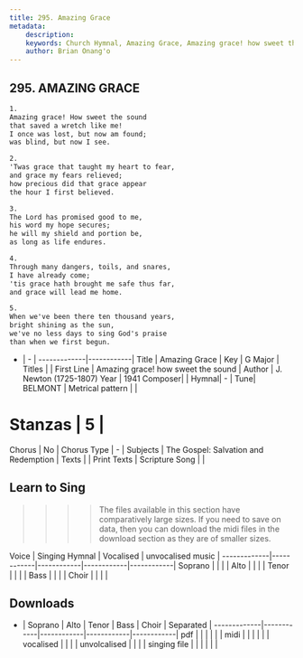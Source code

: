 ```yaml
---
title: 295. Amazing Grace
metadata:
    description: 
    keywords: Church Hymnal, Amazing Grace, Amazing grace! how sweet the sound, 
    author: Brian Onang'o
---
```



## 295. AMAZING GRACE

```txt
1.
Amazing grace! How sweet the sound
that saved a wretch like me!
I once was lost, but now am found;
was blind, but now I see.

2.
'Twas grace that taught my heart to fear,
and grace my fears relieved;
how precious did that grace appear
the hour I first believed.

3.
The Lord has promised good to me,
his word my hope secures;
he will my shield and portion be,
as long as life endures.

4.
Through many dangers, toils, and snares,
I have already come;
'tis grace hath brought me safe thus far,
and grace will lead me home.

5.
When we've been there ten thousand years,
bright shining as the sun,
we've no less days to sing God's praise
than when we first begun.

```

- |   -  |
-------------|------------|
Title | Amazing Grace |
Key | G Major |
Titles |  |
First Line | Amazing grace! how sweet the sound |
Author | J. Newton (1725-1807)
Year | 1941
Composer|  |
Hymnal|  - |
Tune| BELMONT |
Metrical pattern | |
# Stanzas | 5 |
Chorus | No |
Chorus Type | - |
Subjects | The Gospel: Salvation and Redemption |
Texts |  |
Print Texts | 
Scripture Song |  |
  
## Learn to Sing

>>>> The files available in this section have comparatively large sizes. If you need to save on data, then you can download the midi files in the download section as they are of smaller sizes.

Voice |  Singing Hymnal | Vocalised | unvocalised music |
-------------|------------|------------|------------|------------|
Soprano | | | |
Alto | | | |
Tenor | | | |
Bass | | | |
Choir | | | |

## Downloads

- |  Soprano | Alto | Tenor | Bass | Choir | Separated |
-------------|------------|------------|------------|------------|
pdf | | | | | |
midi | | | | | |
vocalised | | | |
unvolcalised | | | |
singing file | | | | | |
  